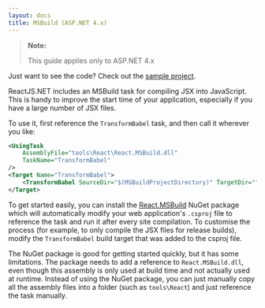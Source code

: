 ```yaml
---
layout: docs
title: MSBuild (ASP.NET 4.x)
---
```


> **Note:**
>
> This guide applies only to ASP.NET 4.x

Just want to see the code? Check out the [sample project](https://github.com/reactjs/React.NET/tree/master/src/React.Sample.Mvc4).

ReactJS.NET includes an MSBuild task for compiling JSX into JavaScript. This is
handy to improve the start time of your application, especially if you have a
large number of JSX files.

To use it, first reference the `TransformBabel` task, and then call it wherever
you like:

```xml
<UsingTask
	AssemblyFile="tools\React\React.MSBuild.dll"
	TaskName="TransformBabel"
/>
<Target Name="TransformBabel">
	<TransformBabel SourceDir="$(MSBuildProjectDirectory)" TargetDir="" />
</Target>
```

To get started easily, you can install the [React.MSBuild](https://www.nuget.org/packages/React.MSBuild/) NuGet package which will
automatically modify your web application's `.csproj` file to reference the task
and run it after every site compilation. To customise the process (for example,
to only compile the JSX files for release builds), modify the `TransformBabel`
build target that was added to the csproj file.

The NuGet package is good for getting started quickly, but it has some
limitations. The package needs to add a reference to `React.MSBuild.dll`, even
though this assembly is only used at build time and not actually used at
runtime. Instead of using the NuGet package, you can just manually copy all the
assembly files into a folder (such as `tools\React`) and just reference the task
manually.
